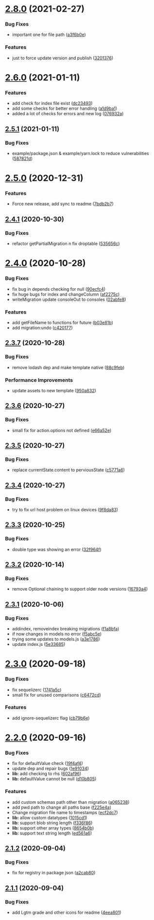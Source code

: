 # [2.8.0](https://github.com/mrvmv/sequelize-mig/compare/v2.7.0...v2.8.0) (2021-02-27)


### Bug Fixes

* important one for file path ([a3f6b0e](https://github.com/mrvmv/sequelize-mig/commit/a3f6b0ed5ef531c95f087ca095d28045f699eaf8))


### Features

* just to force update version and publish ([3201376](https://github.com/mrvmv/sequelize-mig/commit/3201376da91e787a0619edd8c7438f08589d2220))

# [2.6.0](https://github.com/mrvmv/sequelize-mig/compare/v2.5.1...v2.6.0) (2021-01-11)


### Features

* add check for index file exist ([dc23493](https://github.com/mrvmv/sequelize-mig/commit/dc23493a088e01657da51b4beca8c8568726c813))
* add some checks for better error handling ([a1d9ba1](https://github.com/mrvmv/sequelize-mig/commit/a1d9ba1be407c05afc1c37e3aff11a8791fe4a68))
* added a lot of checks for errors and new log ([076932a](https://github.com/mrvmv/sequelize-mig/commit/076932a1ab31acb36311751655a03f889f1486d5))

## [2.5.1](https://github.com/mrvmv/sequelize-mig/compare/v2.5.0...v2.5.1) (2021-01-11)


### Bug Fixes

* example/package.json & example/yarn.lock to reduce vulnerabilities ([587821d](https://github.com/mrvmv/sequelize-mig/commit/587821d26284eea4f9caa1f8fff9f9e23dc0ecc7))

# [2.5.0](https://github.com/mrvmv/sequelize-mig/compare/v2.4.1...v2.5.0) (2020-12-31)


### Features

* Force new release, add sync to readme ([7bdb2b7](https://github.com/mrvmv/sequelize-mig/commit/7bdb2b7e91a169fd859a476ef560df0f8c4f8b37))

## [2.4.1](https://github.com/mrvmv/sequelize-mig/compare/v2.4.0...v2.4.1) (2020-10-30)


### Bug Fixes

* refactor getPartialMigration n fix droptable ([535656c](https://github.com/mrvmv/sequelize-mig/commit/535656cd9eae5af0f014f0b445df54e5a77f7890))

# [2.4.0](https://github.com/mrvmv/sequelize-mig/compare/v2.3.7...v2.4.0) (2020-10-28)


### Bug Fixes

* fix bug in depends checking for null ([90ecfc4](https://github.com/mrvmv/sequelize-mig/commit/90ecfc447c222e44185dcec8319a7f6209d6c1a4))
* fix huge bugs for index and changeColumn ([af2275c](https://github.com/mrvmv/sequelize-mig/commit/af2275cff8daf92c75eac8869c587f4f44bf8bf1))
* writeMigration update consoleOut to consoles ([02abfe8](https://github.com/mrvmv/sequelize-mig/commit/02abfe88edbd47b2f08cd5dfff67257490a9103d))


### Features

* add getFileName to functions for future ([b03e81b](https://github.com/mrvmv/sequelize-mig/commit/b03e81b2a7f5178e7f0187f585eef1f502d48256))
* add migration:undo ([c420177](https://github.com/mrvmv/sequelize-mig/commit/c4201778bdde14704e410f5d9980e7f20a6dada4))

## [2.3.7](https://github.com/mrvmv/sequelize-mig/compare/v2.3.6...v2.3.7) (2020-10-28)


### Bug Fixes

* remove lodash dep and make template native ([88c9feb](https://github.com/mrvmv/sequelize-mig/commit/88c9feb50bdb69aa3eda6aa6a87f7354f5ca2754))


### Performance Improvements

* update assets to new template ([950a832](https://github.com/mrvmv/sequelize-mig/commit/950a832ce391a2d8ff933374672c788f5ed8ce11))

## [2.3.6](https://github.com/mrvmv/sequelize-mig/compare/v2.3.5...v2.3.6) (2020-10-27)


### Bug Fixes

* small fix for action.options not defined ([e66a52e](https://github.com/mrvmv/sequelize-mig/commit/e66a52e28c68b93aa15d20192c733978112d62bc))

## [2.3.5](https://github.com/mrvmv/sequelize-mig/compare/v2.3.4...v2.3.5) (2020-10-27)


### Bug Fixes

* replace currentState.content to perviousState ([c5771a6](https://github.com/mrvmv/sequelize-mig/commit/c5771a61dc4f8193327e1457b08acf75dedf953d))

## [2.3.4](https://github.com/mrvmv/sequelize-mig/compare/v2.3.3...v2.3.4) (2020-10-27)


### Bug Fixes

* try to fix url host problem on linux devices ([9f8da83](https://github.com/mrvmv/sequelize-mig/commit/9f8da830940c37a7fed71d76688530a5d96a4435))

## [2.3.3](https://github.com/mrvmv/sequelize-mig/compare/v2.3.2...v2.3.3) (2020-10-25)


### Bug Fixes

* double type was showing an error ([32f964f](https://github.com/mrvmv/sequelize-mig/commit/32f964fc84a3dcf609ba8a0785c533d24aaae82e))

## [2.3.2](https://github.com/mrvmv/sequelize-mig/compare/v2.3.1...v2.3.2) (2020-10-14)


### Bug Fixes

* remove Optional chaining to support older node versions ([16793a4](https://github.com/mrvmv/sequelize-mig/commit/16793a497a952ca5fe4f40752d09880259db20af))

## [2.3.1](https://github.com/mrvmv/sequelize-mig/compare/v2.3.0...v2.3.1) (2020-10-06)


### Bug Fixes

* addindex, removeindex breaking migrations ([f1a8bfa](https://github.com/mrvmv/sequelize-mig/commit/f1a8bfad2285acbccc48491b1190e6b293d0efbc))
* if now changes in models no error ([f5abc5e](https://github.com/mrvmv/sequelize-mig/commit/f5abc5e9fe712f8b65732894e29e1d9315000259))
* trying some updates to models.js ([a3e1786](https://github.com/mrvmv/sequelize-mig/commit/a3e1786829fa0861bcd092799b67c10cc8337c5b))
* update index.js ([5e33685](https://github.com/mrvmv/sequelize-mig/commit/5e3368517b895ac7dc358ff2c7dfd0e7a128e8cd))

# [2.3.0](https://github.com/mrvmv/sequelize-mig/compare/v2.2.0...v2.3.0) (2020-09-18)


### Bug Fixes

* fix sequelizerc ([1741a5c](https://github.com/mrvmv/sequelize-mig/commit/1741a5cf3cd7b0d28aeb42c0c0eb8775e9141d8a))
* small fix for unused comparisons ([c6472cd](https://github.com/mrvmv/sequelize-mig/commit/c6472cd14818d8ed5c4704dd3af2d84afe50fe3e))


### Features

* add ignore-sequelizerc flag ([cb79b6e](https://github.com/mrvmv/sequelize-mig/commit/cb79b6ea0de3ca11165742fec2e136c2d8c62efb))

# [2.2.0](https://github.com/mrvmv/sequelize-mig/compare/v2.1.2...v2.2.0) (2020-09-16)


### Bug Fixes

* fix for defaultValue check ([19f4af4](https://github.com/mrvmv/sequelize-mig/commit/19f4af4ca791019216edccf259e0a318c72aae71))
* update dep and repair bugs ([1e91034](https://github.com/mrvmv/sequelize-mig/commit/1e91034ece94067af552176249ed62c838e145d5))
* **lib:** add checking to rhs ([602af96](https://github.com/mrvmv/sequelize-mig/commit/602af962860140536fe99e2754fcde1fc386654c))
* **lib:** defaultValue cannot be null ([d10b805](https://github.com/mrvmv/sequelize-mig/commit/d10b80545bd1c4a6f786bf51668c437cc306057a))


### Features

* add custom schemas path other than migration ([a065238](https://github.com/mrvmv/sequelize-mig/commit/a0652383f1a17425f97a2071183a1431b2144e2a))
* add pwd path to change all paths base ([f225e4a](https://github.com/mrvmv/sequelize-mig/commit/f225e4a1eb5a6d930c5a5ce07366ca707619e486))
* Change migration file name to timestamps ([ecf2dc7](https://github.com/mrvmv/sequelize-mig/commit/ecf2dc7214528686e163f4c07a3cb6cdf4cd1f6c))
* **lib:** allow custom datatypes ([1015cd1](https://github.com/mrvmv/sequelize-mig/commit/1015cd1f9eda5602266f0ff03339e195692f0d23))
* **lib:** support blob string length ([f336f86](https://github.com/mrvmv/sequelize-mig/commit/f336f86638efeb50e98586243aa010344e8d441d))
* **lib:** support other array types ([8654b0b](https://github.com/mrvmv/sequelize-mig/commit/8654b0bd1c3501b8d089bf6f716e781051bd794f))
* **lib:** support text string length ([ed561a6](https://github.com/mrvmv/sequelize-mig/commit/ed561a60ebff32ef2a6e02fcdb0bce65944bca0f))

## [2.1.2](https://github.com/mrvmv/sequelize-mig/compare/v2.1.1...v2.1.2) (2020-09-04)


### Bug Fixes

* fix for registry in package json ([a2cab80](https://github.com/mrvmv/sequelize-mig/commit/a2cab80bd2fcc43f9f2254d23812a918a0007a0d))

## [2.1.1](https://github.com/mrvmv/sequelize-mig/compare/v2.1.0...v2.1.1) (2020-09-04)


### Bug Fixes

* add Lgtm grade and other icons for readme ([4eea801](https://github.com/mrvmv/sequelize-mig/commit/4eea801ef8c589b8201c10331aa19b71c2ad64e7))
